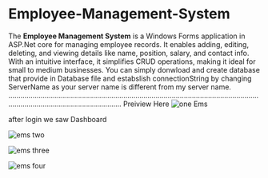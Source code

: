 # Employee-Management-System
The **Employee Management System** is a Windows Forms application in ASP.Net core for managing employee records. It enables adding, editing, deleting, and viewing details like name, position, salary, and contact info. With an intuitive interface, it simplifies CRUD operations, making it ideal for small to medium businesses. You can simply donwload and create database that provide in Database file and estabslish connectionString by changing ServerName as your server name is different from my server name.
....................................................................................................................................................................................
Preiview Here
![one Ems](https://github.com/user-attachments/assets/a78c4485-c748-4834-8f0f-d72789fb3b57)

 after login we saw Dashboard
 
![ems two](https://github.com/user-attachments/assets/0522cec3-a9f9-4c7a-8388-f47fae71ee18)

![ems three](https://github.com/user-attachments/assets/b7eef120-17c8-4b96-92b9-590fbea656f3)

![ems four](https://github.com/user-attachments/assets/28c2c8ed-3dc0-4e96-9022-646d6797921b)





